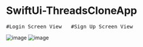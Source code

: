 # SwiftUi-ThreadsCloneApp

<pre>
#Login Screen View &ensp; #Sign Up Screen View
</pre>
![image](https://github.com/hakanngul/SwiftUi-ThreadsCloneApp/assets/34252239/fb1979c2-0bfe-4d23-b848-0702cefc5cd5) ![image](https://github.com/hakanngul/SwiftUi-ThreadsCloneApp/assets/34252239/d4702602-b446-44c1-92be-d4112c130af9)
